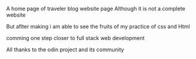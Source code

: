 

A home page of traveler blog website page
Although it is not a complete website

But aflter making i am able to see the fruits of my practice of css and Html

comming one step closer to full stack web development

All thanks to the odin project and its community
